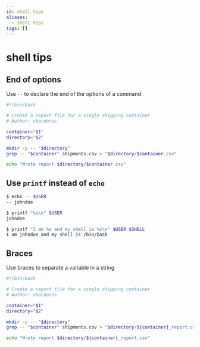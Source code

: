 ```yaml
---
id: shell tips
aliases:
  - shell tips
tags: []
---
```


# shell tips

## End of options

Use `--` to declare the end of the options of a command

```bash
#!/bin/bash

# Create a report file for a single shipping container
# Author: vkardaras

container="$1"
directory="$2"

mkdir -p -- "$directory"
grep -- "$container" shipments.csv > "$directory/$container.csv"

echo "Wrote report $directory/$container.csv"
```

## Use `printf` instead of `echo`

```bash
$ echo -- $USER
-- johndoe

$ printf "%s\n" $USER
johndoe

$ printf "I am %s and my shell is %s\n" $USER $SHELL
I am johndoe and my shell is /bin/bash
```

## Braces

Use braces to separate a variable in a string

```bash
#!/bin/bash

# Create a report file for a single shipping container
# Author: vkardaras

container="$1"
directory="$2"

mkdir -p -- "$directory"
grep -- "$container" shipments.csv > "$directory/${container}_report.csv"

echo "Wrote report $directory/${container}_report.csv"
```
